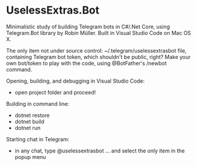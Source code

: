 # UselessExtras.Bot
Minimalistic study of building Telegram bots in C#/.Net Core, using Telegram.Bot library by Robin Müller. 
Built in Visual Studio Code on Mac OS X.

The only item not under source control:
~/.telegram/uselessextrasbot file, containing Telegram bot token, which shouldn't be public, right? Make your own bot/token to play with the code, using @BotFather's /newbot command.

Opening, building, and debugging in Visual Studio Code:
- open project folder and proceed!

Building in command line:
- dotnet restore
- dotnet build
- dotnet run

Starting chat in Telegram:
- in any chat, type @uselessextrasbot ... and select the only item in the popup menu


